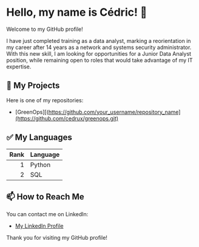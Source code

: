 # Hello, my name is Cédric! 👋

Welcome to my GitHub profile!

I have just completed training as a data analyst, marking a reorientation in my career after 14 years as a network and systems security administrator. With this new skill, I am looking for opportunities for a Junior Data Analyst position, while remaining open to roles that would take advantage of my IT expertise.

## 🚀 My Projects

Here is one of my repositories:
- [GreenOps][(https://github.com/your_username/repository_name](https://github.com/cedrux/greenops.git)

## ✅ My Languages

| Rank | Language |
|-----:|---------------|
|     1|Python         |
|     2|  SQL          |



## 📫 How to Reach Me

You can contact me on LinkedIn:
- [My LinkedIn Profile](https://www.linkedin.com/in/cedric-lesage-1676685/)

Thank you for visiting my GitHub profile!



